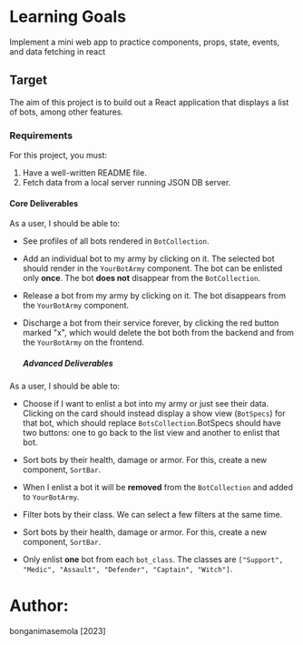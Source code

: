 # Learning Goals

Implement a mini web app to practice components, props, state, events, and data fetching in react

## Target

The aim of this project is to build out a React application that displays a list of bots, among other features.

### Requirements

For this project, you must:

1. Have a well-written README file.
2. Fetch data from a local server running JSON DB server.

#### Core Deliverables

As a user, I should be able to:

- See profiles of all bots rendered in `BotCollection`.

- Add an individual bot to my army by clicking on it. The selected bot should render in the `YourBotArmy` component. The bot can be enlisted only **once**. The bot **does not** disappear from the `BotCollection`.

- Release a bot from my army by clicking on it. The bot disappears from the `YourBotArmy` component.

- Discharge a bot from their service forever, by clicking the red button marked "x", which would delete the bot both from the backend and from the
  `YourBotArmy` on the frontend.

  ##### Advanced Deliverables

As a user, I should be able to:

- Choose if I want to enlist a bot into my army or just see their data. Clicking on the card should instead display a show view (`BotSpecs`) for that bot, which should replace `BotsCollection`.BotSpecs should have two buttons: one to go back to the list view and another to enlist that bot.

- Sort bots by their health, damage or armor. For this, create a new component, `SortBar`.

- When I enlist a bot it will be **removed** from the `BotCollection` and added to `YourBotArmy`.

- Filter bots by their class. We can select a few filters at the same time.

- Sort bots by their health, damage or armor. For this, create a new component, `SortBar`.

- Only enlist **one** bot from each `bot_class`. The classes are
`["Support", "Medic", "Assault", "Defender", "Captain", "Witch"]`.


# Author: 

bonganimasemola [2023]

